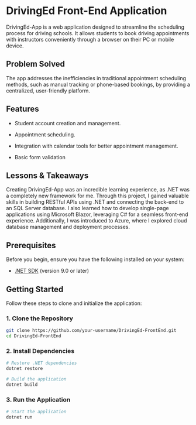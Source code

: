 # DrivingEd Front-End Application

DrivingEd-App is a web application designed to streamline the scheduling process for driving schools. It allows students to book driving appointments with instructors conveniently through a browser on their PC or mobile device. 



## Problem Solved

The app addresses the inefficiencies in traditional appointment scheduling methods, such as manual tracking or phone-based bookings, by providing a centralized, user-friendly platform.



## Features

- Student account creation and management.

- Appointment scheduling.

- Integration with calendar tools for better appointment management.

- Basic form validation



## Lessons & Takeaways

Creating DrivingEd-App was an incredible learning experience, as .NET was a completely new framework for me. Through this project, I gained valuable skills in building RESTful APIs using .NET and connecting the back-end to an SQL Server database.
I also learned how to develop single-page applications using Microsoft Blazor, leveraging C# for a seamless front-end experience. Additionally, I was introduced to Azure, where I explored cloud database management and deployment processes.


## Prerequisites

Before you begin, ensure you have the following installed on your system:

- [.NET SDK](https://dotnet.microsoft.com/download) (version 9.0 or later)



## Getting Started

Follow these steps to clone and initialize the application:

### 1. Clone the Repository

```bash
git clone https://github.com/your-username/DrivingEd-FrontEnd.git
cd DrivingEd-FrontEnd
```

### 2. Install Dependencies
```bash
# Restore .NET dependencies
dotnet restore

# Build the application
dotnet build
```

### 3. Run the Application

```bash
# Start the application
dotnet run
```
